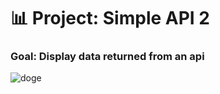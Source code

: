 # 📊 Project: Simple API 2

### Goal: Display data returned from an api

![doge](https://user-images.githubusercontent.com/88905557/135734761-ba041edc-d9b4-48e0-bf37-1bf998a81abe.png)
